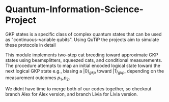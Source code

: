 # Quantum-Information-Science-Project
GKP states is a specific class of complex quantum states that can be used as "continuous-variable qubits". Using QuTiP the projects aim to simulate these protocols in detail

This module implements two-step cat breeding toward approximate GKP states using beamsplitters, squeezed cats, and conditional measurements.
The procedure attempts to map an initial encoded logical state toward the next logical GKP state e.g., biasing a $|0\rangle_{gkp}$ toward $|1\rangle_{gkp}$, depending on the measurement outcomes $p_1, p_2$.

We didnt have time to merge both of our codes together, so checkout branch Alex for Alex version, and branch Livia for Livia version.
